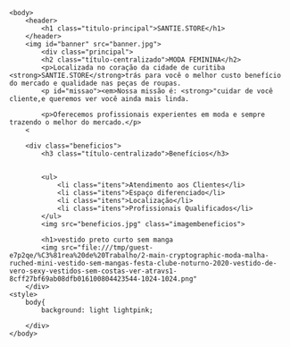 <!DOCTYPE html>
<html lang="pt-br">
	<head>
    	<meta charset="UTF-8">
    	<title>SANTIE.STORE</title>
    	<link rel="stylesheet" href="style.css">
	</head>

	<body>
		<header>
			<h1 class="titulo-principal">SANTIE.STORE</h1>
		</header>
		<img id="banner" src="banner.jpg">
			<div class="principal">
			<h2 class="título-centralizado">MODA FEMININA</h2>
			<p>Localizada no coração da cidade de curitiba <strong>SANTIE.STORE</strong>trás para você o melhor custo benefício do mercado e qualidade nas peças de roupas.
			<p id="missao"><em>Nossa missão é: <strong>"cuidar de você cliente,e queremos ver você ainda mais linda.

			<p>Oferecemos profissionais experientes em moda e sempre trazendo o melhor do mercado.</p>
		<

        <div class="beneficios">
			<h3 class="título-centralizado">Benefícios</h3>


       		<ul>
				<li class="itens">Atendimento aos Clientes</li>
				<li class="itens">Espaço diferenciado</li>
				<li class="itens">Localização</li>
				<li class="itens">Profissionais Qualificados</li>
			</ul>
			<img src="beneficios.jpg" class="imagembeneficios">
			
			<h1>vestido preto curto sem manga 
			<img src="file:///tmp/guest-e7p2qe/%C3%81rea%20de%20Trabalho/2-main-cryptographic-moda-malha-ruched-mini-vestido-sem-mangas-festa-clube-noturno-2020-vestido-de-vero-sexy-vestidos-sem-costas-ver-atravs1-8cff27bf69ab08dfb016100804423544-1024-1024.png"
        </div>
    <style>
	    body{
	    	background: light lightpink;

        </div>
	</body>
</html>
